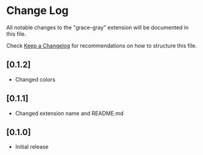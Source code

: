 # Change Log

All notable changes to the "grace-gray" extension will be documented in this file.

Check [Keep a Changelog](http://keepachangelog.com/) for recommendations on how to structure this file.

## [0.1.2]
- Changed colors
## [0.1.1]
- Changed extension name and README.md

## [0.1.0]
- Initial release
